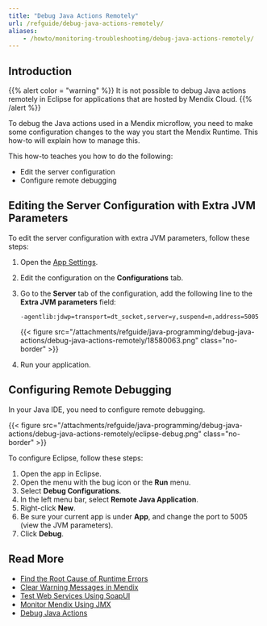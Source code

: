 ```yaml
---
title: "Debug Java Actions Remotely"
url: /refguide/debug-java-actions-remotely/
aliases:
    - /howto/monitoring-troubleshooting/debug-java-actions-remotely/
---
```


## Introduction

{{% alert color = "warning" %}}
It is not possible to debug Java actions remotely in Eclipse for applications that are hosted by Mendix Cloud.
{{% /alert %}}

To debug the Java actions used in a Mendix microflow, you need to make some configuration changes to the way you start the Mendix Runtime. This how-to will explain how to manage this.

This how-to teaches you how to do the following:

* Edit the server configuration
* Configure remote debugging

## Editing the Server Configuration with Extra JVM Parameters

To edit the server configuration with extra JVM parameters, follow these steps:

1. Open the [App Settings](/refguide/app-settings/).
2. Edit the configuration on the **Configurations** tab.
3. Go to the **Server** tab of the configuration, add the following line to the **Extra JVM parameters** field:

    `-agentlib:jdwp=transport=dt_socket,server=y,suspend=n,address=5005`

    {{< figure src="/attachments/refguide/java-programming/debug-java-actions/debug-java-actions-remotely/18580063.png" class="no-border" >}}

4. Run your application.

## Configuring Remote Debugging

In your Java IDE, you need to configure remote debugging.

{{< figure src="/attachments/refguide/java-programming/debug-java-actions/debug-java-actions-remotely/eclipse-debug.png" class="no-border" >}}

To configure Eclipse, follow these steps:

1. Open the app in Eclipse.
2. Open the menu with the bug icon or the **Run** menu.
3. Select **Debug Configurations**.
4. In the left menu bar, select **Remote Java Application**.
5. Right-click **New**.
6. Be sure your current app is under **App**, and change the port to 5005 (view the JVM parameters).
7. Click **Debug**.

## Read More

* [Find the Root Cause of Runtime Errors](/howto/monitoring-troubleshooting/finding-the-root-cause-of-runtime-errors/)
* [Clear Warning Messages in Mendix](/howto/monitoring-troubleshooting/clear-warning-messages/)
* [Test Web Services Using SoapUI](/howto/testing/testing-web-services-using-soapui/)
* [Monitor Mendix Using JMX](/howto/monitoring-troubleshooting/monitoring-mendix-using-jmx/)
* [Debug Java Actions](/howto/monitoring-troubleshooting/debug-java-actions/)
